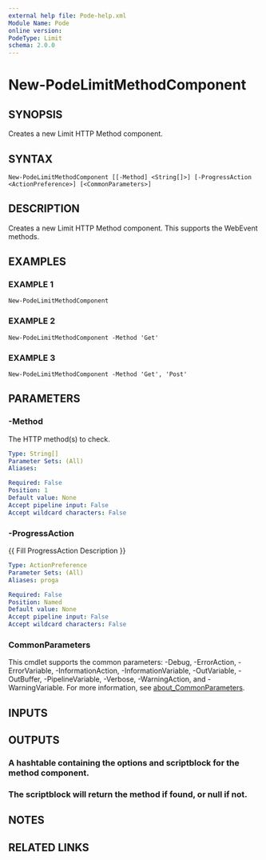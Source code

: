 ```yaml
---
external help file: Pode-help.xml
Module Name: Pode
online version:
PodeType: Limit
schema: 2.0.0
---
```


# New-PodeLimitMethodComponent

## SYNOPSIS
Creates a new Limit HTTP Method component.

## SYNTAX

```
New-PodeLimitMethodComponent [[-Method] <String[]>] [-ProgressAction <ActionPreference>] [<CommonParameters>]
```

## DESCRIPTION
Creates a new Limit HTTP Method component.
This supports the WebEvent methods.

## EXAMPLES

### EXAMPLE 1
```
New-PodeLimitMethodComponent
```

### EXAMPLE 2
```
New-PodeLimitMethodComponent -Method 'Get'
```

### EXAMPLE 3
```
New-PodeLimitMethodComponent -Method 'Get', 'Post'
```

## PARAMETERS

### -Method
The HTTP method(s) to check.

```yaml
Type: String[]
Parameter Sets: (All)
Aliases:

Required: False
Position: 1
Default value: None
Accept pipeline input: False
Accept wildcard characters: False
```

### -ProgressAction
{{ Fill ProgressAction Description }}

```yaml
Type: ActionPreference
Parameter Sets: (All)
Aliases: proga

Required: False
Position: Named
Default value: None
Accept pipeline input: False
Accept wildcard characters: False
```

### CommonParameters
This cmdlet supports the common parameters: -Debug, -ErrorAction, -ErrorVariable, -InformationAction, -InformationVariable, -OutVariable, -OutBuffer, -PipelineVariable, -Verbose, -WarningAction, and -WarningVariable. For more information, see [about_CommonParameters](http://go.microsoft.com/fwlink/?LinkID=113216).

## INPUTS

## OUTPUTS

### A hashtable containing the options and scriptblock for the method component.
### The scriptblock will return the method if found, or null if not.
## NOTES

## RELATED LINKS
